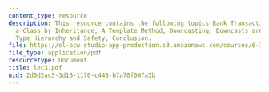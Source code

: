 ```yaml
---
content_type: resource
description: This resource contains the following topics Bank Transaction Code, Extending
  a Class by Inheritance, A Template Method, Downcasting, Downcasts are not Typecasts,
  Type Hierarchy and Safety, Conclusion.
file: https://ol-ocw-studio-app-production.s3.amazonaws.com/courses/6-170-laboratory-in-software-engineering-fall-2005/2d0d2ac53d181170c448b7a78f007a3b_lec3.pdf
file_type: application/pdf
resourcetype: Document
title: lec3.pdf
uid: 2d0d2ac5-3d18-1170-c448-b7a78f007a3b
---
```

